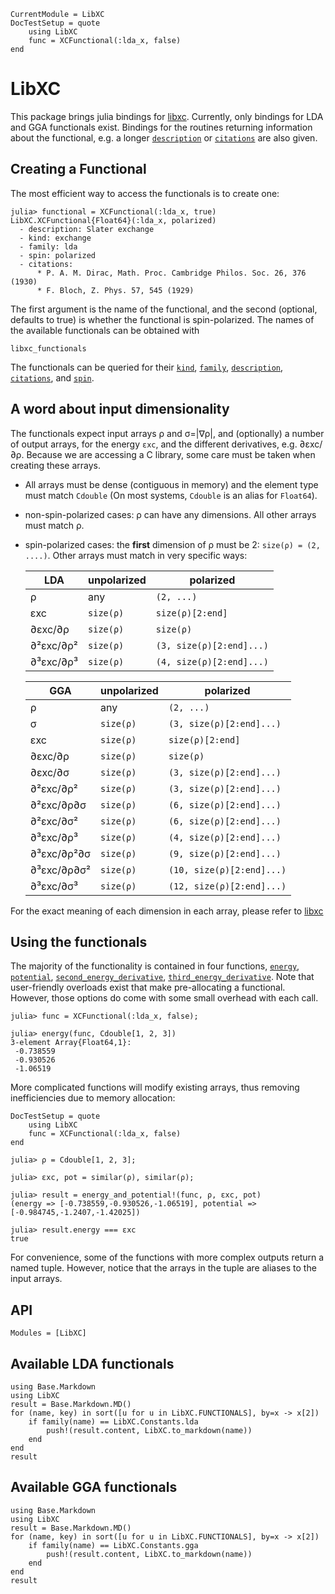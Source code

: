 ```@meta
CurrentModule = LibXC
DocTestSetup = quote
    using LibXC
    func = XCFunctional(:lda_x, false)
end
```
# LibXC

This package brings julia bindings for [libxc](http://octopus-code.org/wiki/Libxc).
Currently, only bindings for LDA and GGA functionals exist. Bindings for the routines
returning information about the functional, e.g. a longer [`description`](@ref) or
[`citations`](@ref) are also given.

## Creating a Functional

The most efficient way to access the functionals is to create one:

```jldoctest
julia> functional = XCFunctional(:lda_x, true)
LibXC.XCFunctional{Float64}(:lda_x, polarized)
  - description: Slater exchange
  - kind: exchange
  - family: lda
  - spin: polarized
  - citations:
      * P. A. M. Dirac, Math. Proc. Cambridge Philos. Soc. 26, 376 (1930)
      * F. Bloch, Z. Phys. 57, 545 (1929)
```

The first argument is the name of the functional, and the second (optional, defaults to
true) is whether the functional is spin-polarized. The names of the available functionals
can be obtained with

```@docs
libxc_functionals
```

The functionals can be queried for their [`kind`](@ref), [`family`](@ref),
[`description`](@ref), [`citations`](@ref), and [`spin`](@ref).

## A word about input dimensionality

The functionals expect input arrays ρ and σ=|∇ρ|, and (optionally) a number of output
arrays, for the energy `εxc`, and the different derivatives, e.g. ∂εxc/∂ρ. Because we are
accessing a C library, some care must be taken when creating these arrays.

* All arrays must be dense (contiguous in memory) and the element type must match `Cdouble`
  (On most systems, `Cdouble` is an alias for `Float64`).
* non-spin-polarized cases: ρ can have any dimensions. All other arrays must match ρ.
* spin-polarized cases: the **first** dimension of ρ must be 2: `size(ρ) = (2, ....)`. Other
  arrays must match in very specific ways:

  |LDA         | unpolarized | polarized                 |
  |------------|-------------|---------------------------|
  |ρ           | any         | `(2, ...)`                |
  |εxc         | `size(ρ)`   | `size(ρ)[2:end]`          |
  |∂εxc/∂ρ     | `size(ρ)`   | `size(ρ)`                 |
  |∂²εxc/∂ρ²   | `size(ρ)`   | `(3, size(ρ)[2:end]...)`  |
  |∂³εxc/∂ρ³   | `size(ρ)`   | `(4, size(ρ)[2:end]...)`  |

  |GGA         | unpolarized | polarized                 |
  |------------|-------------|---------------------------|
  |ρ           | any         | `(2, ...)`                |
  |σ           | `size(ρ)`   | `(3, size(ρ)[2:end]...)`  |
  |εxc         | `size(ρ)`   | `size(ρ)[2:end]`          |
  |∂εxc/∂ρ     | `size(ρ)`   | `size(ρ)`                 |
  |∂εxc/∂σ     | `size(ρ)`   | `(3, size(ρ)[2:end]...)`  |
  |∂²εxc/∂ρ²   | `size(ρ)`   | `(3, size(ρ)[2:end]...)`  |
  |∂²εxc/∂ρ∂σ  | `size(ρ)`   | `(6, size(ρ)[2:end]...)`  |
  |∂²εxc/∂σ²   | `size(ρ)`   | `(6, size(ρ)[2:end]...)`  |
  |∂³εxc/∂ρ³   | `size(ρ)`   | `(4, size(ρ)[2:end]...)`  |
  |∂³εxc/∂ρ²∂σ | `size(ρ)`   | `(9, size(ρ)[2:end]...)`  |
  |∂³εxc/∂ρ∂σ² | `size(ρ)`   | `(10, size(ρ)[2:end]...)` |
  |∂³εxc/∂σ³   | `size(ρ)`   | `(12, size(ρ)[2:end]...)` |

For the exact meaning of each dimension in each array, please refer to
[libxc](http://octopus-code.org/wiki/Libxc)

## Using the functionals

The majority of the functionality is contained in four functions, [`energy`](@rf),
[`potential`](@ref), [`second_energy_derivative`](@ref),
[`third_energy_derivative`](@ref). Note that user-friendly overloads exist that make
pre-allocating a functional. However, those options do come with some small overhead with
each call.

```jldoctest
julia> func = XCFunctional(:lda_x, false);

julia> energy(func, Cdouble[1, 2, 3])
3-element Array{Float64,1}:
 -0.738559
 -0.930526
 -1.06519
```


More complicated functions will modify existing arrays, thus removing inefficiencies due to
memory allocation:

```@meta
DocTestSetup = quote
    using LibXC
    func = XCFunctional(:lda_x, false)
end
```

```jldoctest
julia> ρ = Cdouble[1, 2, 3];

julia> εxc, pot = similar(ρ), similar(ρ);

julia> result = energy_and_potential!(func, ρ, εxc, pot)
(energy => [-0.738559,-0.930526,-1.06519], potential => [-0.984745,-1.2407,-1.42025])

julia> result.energy === εxc
true
```

For convenience, some of the functions with more complex outputs return a named tuple.
However, notice that the arrays in the tuple are aliases to the input arrays.


## API

```@autodocs
Modules = [LibXC]
```

## Available LDA functionals

```@eval
using Base.Markdown
using LibXC
result = Base.Markdown.MD()
for (name, key) in sort([u for u in LibXC.FUNCTIONALS], by=x -> x[2])
    if family(name) == LibXC.Constants.lda
        push!(result.content, LibXC.to_markdown(name))
    end
end
result
```

## Available GGA functionals

```@eval
using Base.Markdown
using LibXC
result = Base.Markdown.MD()
for (name, key) in sort([u for u in LibXC.FUNCTIONALS], by=x -> x[2])
	if family(name) == LibXC.Constants.gga
		push!(result.content, LibXC.to_markdown(name))
    end
end
result
```

